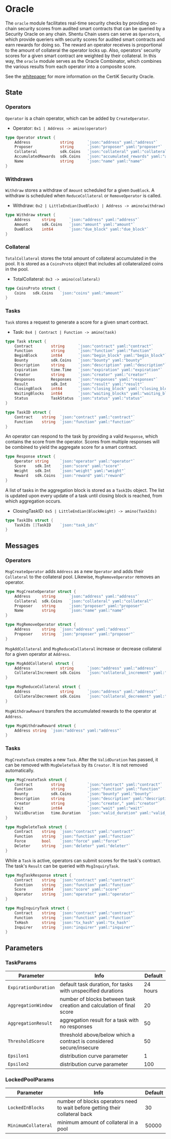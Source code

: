 # Oracle

The `oracle` module facilitates real-time security checks by providing on-chain security scores from audited smart contracts that can be queried by a Security Oracle on any chain.
Shentu Chain users can serve as `Operator`s, which provide queriers with security scores for audited smart contracts and earn rewards for doing so. The reward an operator receives is proportional to the amount of collateral the operator locks up. Also, operators' security scores for a given smart contract are weighted by their collateral. In this way, the `oracle` module serves as the Oracle Combinator, which combines the various results from each operator into a composite score.

See the [whitepaper](https://www.shentu.technology/whitepaper#2-CertiK-Security-Oracle) for more information on the CertiK Security Oracle.


## State

### Operators

`Operator` is a chain operator, which can be added by `CreateOperator`.

- Operator: `0x1 | Address -> amino(operator)`

```go
type Operator struct {
    Address             string      `json:"address" yaml:"address"`
    Proposer            string      `json:"proposer" yaml:"proposer"`
    Collateral          sdk.Coins   `json:"collateral" yaml:"collateral"`
    AccumulatedRewards  sdk.Coins   `json:"accumulated_rewards" yaml:"accumulated_rewards"`
    Name                string      `json:"name" yaml:"name"`
}
```

### Withdraws

`Withdraw` stores a withdraw of `Amount` scheduled for a given `DueBlock`. A withdraw is scheduled when `ReduceCollateral` or `RemoveOperator` is called.

- Withdraw: `0x2 | LittleEndian(DueBlock) | Address -> amino(withdraw)`

```go
type Withdraw struct {
    Address     string      `json:"address" yaml:"address"`
    Amount      sdk.Coins   `json:"amount" yaml:"amount"`
    DueBlock    int64       `json:"due_block" yaml:"due_block"`
}
```

### Collateral

`TotalCollateral` stores the total amount of collateral accumulated in the pool. It is stored as a `CoinsProto` object that includes all collateralized coins in the pool.

- TotalCollateral: `0x3 -> amino(collateral)`

```go
type CoinsProto struct {
    Coins   sdk.Coins   `json:"coins" yaml:"amount"`
}
```

### Tasks

`Task` stores a request to generate a score for a given smart contract.

- Task: `0x4 | Contract | Function -> amino(task)`

```go
type Task struct {
    Contract        string      `json:"contract" yaml:"contract"`
    Function        string      `json:"function" yaml:"function"`
    BeginBlock      int64       `json:"begin_block" yaml:"begin_block"`
    Bounty          sdk.Coins   `json:"bounty" yaml:"bounty"`
    Description     string      `json:"description" yaml:"description"`
    Expiration      time.Time   `json:"expiration" yaml:"expiration"`
    Creator         string		`json:"creator" yaml:"creator"`
    Responses       Responses   `json:"responses" yaml:"responses"`
    Result          sdk.Int     `json:"result" yaml:"result"`
    ClosingBlock    int64       `json:"closing_block" yaml:"closing_block"`
    WaitingBlocks   int64       `json:"waiting_blocks" yaml:"waiting_blocks"`
    Status          TaskStatus  `json:"status" yaml:"status"`
}

type TaskID struct {
    Contract    string  `json:"contract" yaml:"contract"`
    Function    string  `json:"function" yaml:"function"`
}
```

An operator can respond to the task by providing a valid `Response`, which contains the score from the operator. Scores from multiple responses will be combined to yield the aggregate score for a smart contract.

```go
type Response struct {
    Operator string		`json:"operator" yaml:"operator"`
    Score    sdk.Int	`json:"score" yaml:"score"`
    Weight   sdk.Int	`json:"weight" yaml:"weight"`
    Reward   sdk.Coins	`json:"reward" yaml:"reward"`
}
```

A list of tasks in the aggregation block is stored as a `TaskIDs` object. The list is updated upon every update of a task until closing block is reached, from which aggregation occurs.

- ClosingTaskID: `0x5 | LittleEndian(BlockHeight) -> amino(TaskIds)`

```go
type TaskIDs struct {
    TaskIds []TaskID    `json:"task_ids"`
}
```

## Messages

### Operators

`MsgCreateOperator` adds `Address` as a new `Operator` and adds their `Collateral` to the collateral pool. Likewise, `MsgRemoveOperator` removes an operator.

```go
type MsgCreateOperator struct {
    Address     string      `json:"address" yaml:"address"`
    Collateral  sdk.Coins   `json:"collateral" yaml:"collateral"`
    Proposer    string      `json:"proposer" yaml:"proposer"`
    Name        string      `json:"name" yaml:"name"`
}

type MsgRemoveOperator struct {
    Address     string  `json:"address" yaml:"address"`
    Proposer    string  `json:"proposer" yaml:"proposer"`
}
```

`MsgAddCollateral` and `MsgReduceCollateral` increase or decrease collateral for a given operator at `Address`.

```go
type MsgAddCollateral struct {
    Address             string      `json:"address" yaml:"address"`
    CollateralIncrement sdk.Coins   `json:"collateral_increment" yaml:"collateral_increment"`
}

type MsgReduceCollateral struct {
    Address             string      `json:"address" yaml:"address"`
    CollateralDecrement sdk.Coins   `json:"collateral_decrement" yaml:"collateral_decrement"`
}
```

`MsgWithdrawReward` transfers the accumulated rewards to the operator at `Address`.

```go
type MsgWithdrawReward struct {
    Address string  `json:"address" yaml:"address"`
}
```

### Tasks

`MsgCreateTask` creates a new `Task`. After the `ValidDuration` has passed, it can be removed with `MsgDeleteTask` by its `Creator`. It is not removed automatically.

```go
type MsgCreateTask struct {
    Contract        string          `json:"contract" yaml:"contract"`
    Function        string          `json:"function" yaml:"function"`
    Bounty          sdk.Coins       `json:"bounty" yaml:"bounty"`
    Description     string          `json:"description" yaml:"description"`
    Creator         string          `json:"creator," yaml:"creator"`
    Wait            int64           `json:"wait" yaml:"wait"`
    ValidDuration   time.Duration   `json:"valid_duration" yaml:"valid_duration"`
}

type MsgDeleteTask struct {
    Contract    string  `json:"contract" yaml:"contract"`
    Function    string  `json:"function" yaml:"function"`
    Force       bool    `json:"force" yaml:"force"`
    Deleter     string  `json:"deleter" yaml:"deleter"`
}
```

While a `Task` is active, operators can submit scores for the task's contract. The task's `Result` can be queried with `MsgInquiryTask`.

```go
type MsgTaskResponse struct {
    Contract    string  `json:"contract" yaml:"contract"`
    Function    string  `json:"function" yaml:"function"`
    Score       int64   `json:"score" yaml:"score"`
    Operator    string  `json:"operator" yaml:"operator"`
}

type MsgInquiryTask struct {
    Contract    string  `json:"contract" yaml:"contract"`
    Function    string  `json:"function" yaml:"function"`
    TxHash      string  `json:"tx_hash" yaml:"tx_hash"`
    Inquirer    string  `json:"inquirer" yaml:"inquirer"`
}
```

## Parameters

### TaskParams

| Parameter            | Info                                                                         | Default  |
|----------------------|------------------------------------------------------------------------------|----------|
| `ExpirationDuration` | default task duration, for tasks with unspecified durations                  | 24 hours |
| `AggregationWindow`  | number of blocks between task creation and calculation of final score        | 20       |
| `AggregationResult`  | aggregation result for a task with no responses                              | 50       |
| `ThresholdScore`     | threshold above/below which a contract is considered secure/insecure         | 50       |
| `Epsilon1`           | distribution curve parameter                                                 | 1        |
| `Epsilon2`           | distribution curve parameter                                                 | 100      |


### LockedPoolParams

| Parameter            | Info                                                                         | Default  |
|----------------------|------------------------------------------------------------------------------|----------|
| `LockedInBlocks`     | number of blocks operators need to wait before getting their collateral back | 30       |
| `MinimumCollateral`  | minimum amount of collateral in a pool										  | 50000    |
